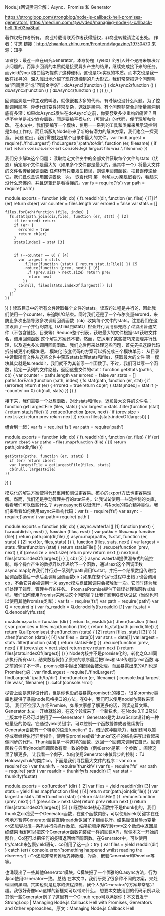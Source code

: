 Node.js回调黑洞全解：Async、Promise 和 Generator

https://strongloop.com/strongblog/node-js-callback-hell-promises-generators/
https://medium.com/@wavded/managing-node-js-callback-hell-1fe03ba8baf

著作权归作者所有。
商业转载请联系作者获得授权，非商业转载请注明出处。
作者：寸志
链接：http://zhuanlan.zhihu.com/FrontendMagazine/19750470
来源：知乎

译者按：最近一直在研究Generator。本身协程（yield）的引入并不是用来解决异步问题的。而异步回调的本质就是接受异步产生的结果，继续完成接下来的任务。而yield的next接口恰巧提供了这种便利，这也是Co实现的本质。而本文也是我一致在找寻的，深入浅出地介绍了现在流控制的几大形式。我们常常把这个问题叫做”回调黑洞”或”回调金字塔”：doAsync1(function () {
  doAsync2(function () {
    doAsync3(function () {
      doAsync4(function () {
    })
  })
})

回调黑洞是一种主观的叫法，就像嵌套太多的代码，有时候也没什么问题。为了控制调用顺序，异步代码变得非常复杂，这就是黑洞。有个问题非常合适衡量黑洞到底有多深：如果doAsync2发生在doAsync1之前，你要忍受多少重构的痛苦？目标不单单是减少嵌套层数，而是要编写模块化（可测试）的代码，便于理解和修改。
在本文中，我们要编写一个模块，使用一一系列的工具和类库来展示流控制是如何工作的。而且新版的Node带来了新的有潜力的解决方案，我们也会一探究竟。
问题
假设，我们需要找出某个目录中最大的文件。var findLargest = require('./findLargest')
findLargest('./path/to/dir', function (er, filename) {
  if (er) return console.error(er)
  console.log('largest file was:', filename)
})

我们分步解决这个问题：
读取给定文件夹中的全部文件获取每个文件的stats（状态）确定那个文件是最大的（如果多个文件都是最大的，选其中一个）将最大文件的文件名传给回调函数
任何环节只要发生错误，则调用回调函数，把错误传递给它。我们且仅且调用回调函数一次。
嵌套代码
第一种解决方案是嵌套的，看起来没什么恐怖的，并且逻辑还是看得懂的。var fs = require('fs')
var path = require('path')


module.exports = function (dir, cb) {
  fs.readdir(dir, function (er, files) { [1]
    if (er) return cb(er)
    var counter = files.length
    var errored = false
    var stats = []


    files.forEach(function (file, index) {
      fs.stat(path.join(dir,file), function (er, stat) { [2]
        if (errored) return
        if (er) {
          errored = true
          return cb(er)
        }
        stats[index] = stat [3]


        if (--counter == 0) { [4]
          var largest = stats
            .filter(function (stat) { return stat.isFile() }) [5]
            .reduce(function (prev, next) { [6]
              if (prev.size > next.size) return prev
              return next
            })
          cb(null, files[stats.indexOf(largest)]) [7]
        }
      })
    })
  })
}
读取目录中的所有文件读取每个文件的stats。读取的过程是并行的，因此我们使用一个counter，来追踪I/O结束。同时我们还是了一个布尔变量errored，来防止多次出错导致多次调用回调函数（cb）收集每个文件的stats。注意我们在这里设置了一个并行的数组（从files到stats）检查并行调用都完成了过滤出普通文件（不包含链接、目录等）Reduce整个列表，获取最大的文件根据stat获取文件名，调用回调函数
这个解决方案还不错，然而，它运用了某些技巧来管理并行处理，以及避免多次调用回调函数。我们之后再来处理这些问题，首先先把这段代码拆分成更小的模块吧。
模块化
嵌套代码的方案可以拆分成三个模块单元：
从目录中读取所有文件从这些文件中获取stats处理stats和files，获取最大的文件
第一模块其实就是fs.readdir，我们就不为其新写一个函数了。不过，我们可以写一个函数，给定一系列的文件路径，返回这些文件的stat：function getStats (paths, cb) {
  var counter = paths.length
  var errored = false
  var stats = []
  paths.forEach(function (path, index) {
    fs.stat(path, function (er, stat) {
      if (errored) return
      if (er) {
        errored = true
        return cb(er)
      }
      stats[index] = stat
      if (--counter == 0) cb(null, stats)
    })
  })
}

接下来，我们需要一个处理函数，对比stats和files，返回最大文件的文件名：function getLargestFile (files, stats) {
  var largest = stats
    .filter(function (stat) { return stat.isFile() })
    .reduce(function (prev, next) {
      if (prev.size > next.size) return prev
      return next
    })
    return files[stats.indexOf(largest)]
}

组合到一起：var fs = require('fs')
var path = require('path')


module.exports = function (dir, cb) {
  fs.readdir(dir, function (er, files) {
    if (er) return cb(er)
    var paths = files.map(function (file) { [1]
      return path.join(dir,file)
    })


    getStats(paths, function (er, stats) {
      if (er) return cb(er)
      var largestFile = getLargestFile(files, stats)
      cb(null, largestFile)
    })
  })
}

模块化的解决方案使得代码重用和测试更容易。核心的export方法也更容易理解。然而，我们还是手动管理并行的stat任务。让我试试使用一些流控制的类库，看看我们可以做些什么？
Asyncasync模块很流行，与Node的核心精神类似。我们来看看如何使用async来重构代码：var fs = require('fs')
var async = require('async')
var path = require('path')


module.exports = function (dir, cb) {
  async.waterfall([ [1]
    function (next) {
      fs.readdir(dir, next)
    },
    function (files, next) {
      var paths = 
       files.map(function (file) { return path.join(dir,file) })
      async.map(paths, fs.stat, function (er, stats) { [2]
        next(er, files, stats)
      })
    },
    function (files, stats, next) {
      var largest = stats
        .filter(function (stat) { return stat.isFile() })
        .reduce(function (prev, next) {
        if (prev.size > next.size) return prev
          return next
        })
        next(null, files[stats.indexOf(largest)])
    }
  ], cb) [3]
}
async.waterfall提供瀑布式的流控制。每个操作产生的数据可以传递给下一个函数，通过next这个回调函数async.map允许我们并行对一系列的path调用fs.stat，并把一个结果数组传递给回调函数最后一步后会调用回调函数cb；如果在整个运行过程中出错了也会调用cb，不会它只会被调用一次
async模块保证回调只会被触发一次。它同时还为我们处理了错误，管理并行的任务。
PromisePromise提供了错误处理和函数式编程。我们如何使用Promise来解决这个问题呢？让我们使用Q模块试试（当然也可以使用其他Promise类库）：var fs = require('fs')
var path = require('path')
var Q = require('q')
var fs_readdir = Q.denodeify(fs.readdir) [1]
var fs_stat = Q.denodeify(fs.stat)


module.exports = function (dir) {
  return fs_readdir(dir)
    .then(function (files) {
      var promises = files.map(function (file) {
        return fs_stat(path.join(dir,file))
      })
      return Q.all(promises).then(function (stats) { [2]
        return [files, stats] [3]
      })
    })
    .then(function (data) { [4]      var files = data[0]
      var stats = data[1]      var largest = stats
        .filter(function (stat) { return stat.isFile() })
        .reduce(function (prev, next) {
        if (prev.size > next.size) return prev
          return next
        })
      return files[stats.indexOf(largest)]
    })
}
Node内核并不是promise化的，转化之Q.all同步执行所有stat，结果数组保持了原来的顺序最后把files和stat传递给next函数
与之前的例子不一样，promise链中抛出的错误会被处理。而且暴露出来的API也是Promise化的：var findLargest = require('./findLargest')
findLargest('./path/to/dir')
  .then(function (er, filename) {
    console.log('largest file was:', filename)
  })
  .catch(console.error)

尽管上面是这样设计的，但是你也没必要暴露promise化的接口。很多promise类库也提供了暴露node风格接口的方法。在Q中，我们可以使用nodeify函数来实现。
我们不会深入介绍Promise，如果大家想了解更多的话，阅读这篇文章。
Generator
本文一开始就说的，在这个领域来了一个新技术，在Node 0.11.2及以上版本中已经可以使用了——Generator！
Generator是为JavaScript设计的一种轻量级的协程。它通过yield关键字，可以控制一个函数暂停或者继续执行Generator函数有一个特别的语法function* ()，借助这种超能力，我们还可以暂停或者继续执行异步操作，使用像promise或者”thunks”这样的结构来写出看起来像同步的代码。Thunk函数是一种这样的函数，返回一个回调来调用它自己。回调函数与典型的node回调函数有着一致的参数（例如error是第一个参数）。阅读这里了解更多。
让我看一个例子，如何使用Generator来做异步的控制： TJ Holowaychuk的类库co。下面是我们寻找最大文件的程序：var co = require('co')
var thunkify = require('thunkify')
var fs = require('fs')
var path = require('path')
var readdir = thunkify(fs.readdir) [1]
var stat = thunkify(fs.stat)


module.exports = co(function* (dir) { [2]  var files = yield readdir(dir) [3]
  var stats = yield files.map(function (file) { [4]
    return stat(path.join(dir,file))
  })
  var largest = stats
    .filter(function (stat) { return stat.isFile() })
    .reduce(function (prev, next) {
      if (prev.size > next.size) return prev
      return next
    })
  return files[stats.indexOf(largest)] [5]
})
既然Node核心函数并不是thunk化的，我们thunk之co接受一个Generator函数，在这个函数内部，可以使用yield关键字在任何地方暂停Generator函数直到readdir返回了才继续执行。结果赋值给files变量co还能够处理一系列并行的操作数组，结果按顺序保存到stats这个数组中返回最终结果
我们可以把这个Generator函数包装成一样的回调API，就像本文一开始的那样。Co还可以把任何的报错返回给回调函数。在Generator中，可以使用try/catch来包裹yield语句，co利用了这一点：try {
  var files = yield readdir(dir)
} catch (er) {
  console.error('something happened whilst reading the directory')
}
Co还能非常优雅地支持数组、对象、嵌套Generator和Promise等等。 

也涌现出了一些其他Generator模块。Q模块报了一个优雅的Q.async方法，行为与co使用Generator一致。
总结
在本文中，我们研究了很多种不同的方案，来处理回调黑洞。其实也就是程序的流程控制。我个人对Generator的方案非常感兴趣。我很好奇像koa这样的新框架可以带来什么。
想要本文使用到的代码示例以及其他一些Generator例子？这里有一个Github repo可以满足你！本文首发于StrongLoop |   Managing Node.js Callback Hell with Promises, Generators and Other Approaches。
原文：Managing Node.js Callback Hell